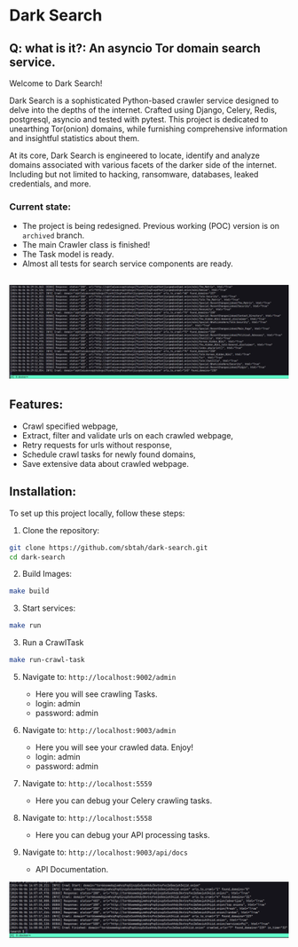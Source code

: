 # Dark Search
## Q: what is it?: An asyncio Tor domain search service.

Welcome to Dark Search!

Dark Search is a sophisticated Python-based crawler service designed to delve into the depths of the internet. 
Crafted using Django, Celery, Redis, postgresql, asyncio and tested with pytest.
This project is dedicated to unearthing Tor(onion) domains,
while furnishing comprehensive information and insightful statistics about them.

At its core, Dark Search is engineered to locate, identify and analyze domains associated with various facets of the darker side of the internet.
Including but not limited to hacking, ransomware, databases, leaked credentials, and more.

### Current state:
- The project is being redesigned. Previous working (POC) version is on `archived` branch.
- The main Crawler class is finished!
- The Task model is ready.
- Almost all tests for search service components are ready.


![alt text](https://github.com/sbtah/dark-search/blob/main/1.png?raw=true)
----
## Features:
- Crawl specified webpage,
- Extract, filter and validate urls on each crawled webpage,
- Retry requests for urls without response,
- Schedule crawl tasks for newly found domains,
- Save extensive data about crawled webpage.

## Installation:
To set up this project locally, follow these steps:

1. Clone the repository:
```bash
git clone https://github.com/sbtah/dark-search.git
cd dark-search
```

2. Build Images:
```bash
make build
```

3. Start services:
```bash
make run
```

3. Run a CrawlTask
```bash
make run-crawl-task
```

5. Navigate to: `http://localhost:9002/admin`
   - Here you will see crawling Tasks.
   - login: admin
   - password: admin

6. Navigate to: `http://localhost:9003/admin`
   - Here you will see your crawled data. Enjoy!
   - login: admin
   - password: admin

7. Navigate to: `http://localhost:5559`
   - Here you can debug your Celery crawling tasks.

7. Navigate to: `http://localhost:5558`
   - Here you can debug your API processing tasks.

7. Navigate to: `http://localhost:9003/api/docs`
   - API Documentation.

![alt text](https://github.com/sbtah/dark-search/blob/main/2.png?raw=true)

